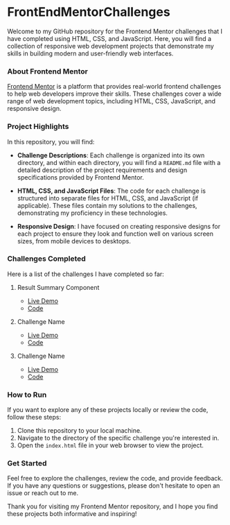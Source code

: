 # FrontEndMentorChallenges

Welcome to my GitHub repository for the Frontend Mentor challenges that I have completed using HTML, CSS, and JavaScript. Here, you will find a collection of responsive web development projects that demonstrate my skills in building modern and user-friendly web interfaces.

### About Frontend Mentor

[Frontend Mentor](https://www.frontendmentor.io) is a platform that provides real-world frontend challenges to help web developers improve their skills. These challenges cover a wide range of web development topics, including HTML, CSS, JavaScript, and responsive design.

### Project Highlights

In this repository, you will find:

- **Challenge Descriptions**: Each challenge is organized into its own directory, and within each directory, you will find a `README.md` file with a detailed description of the project requirements and design specifications provided by Frontend Mentor.

- **HTML, CSS, and JavaScript Files**: The code for each challenge is structured into separate files for HTML, CSS, and JavaScript (if applicable). These files contain my solutions to the challenges, demonstrating my proficiency in these technologies.

- **Responsive Design**: I have focused on creating responsive designs for each project to ensure they look and function well on various screen sizes, from mobile devices to desktops.

### Challenges Completed

Here is a list of the challenges I have completed so far:

1. Result Summary Component

   - [Live Demo](https://htmlpreview.github.io/?https://github.com/AshikMoosa/FrontEndMentorChallenges/blob/main/1-ResultSummaryComponent/index.html)
   - [Code](https://github.com/AshikMoosa/FrontEndMentorChallenges/tree/main/1-ResultSummaryComponent)

2. Challenge Name

   - [Live Demo](link-to-live-demo)
   - [Code](link-to-code)

3. Challenge Name
   - [Live Demo](link-to-live-demo)
   - [Code](link-to-code)

### How to Run

If you want to explore any of these projects locally or review the code, follow these steps:

1. Clone this repository to your local machine.
2. Navigate to the directory of the specific challenge you're interested in.
3. Open the `index.html` file in your web browser to view the project.

### Get Started

Feel free to explore the challenges, review the code, and provide feedback. If you have any questions or suggestions, please don't hesitate to open an issue or reach out to me.

Thank you for visiting my Frontend Mentor repository, and I hope you find these projects both informative and inspiring!
